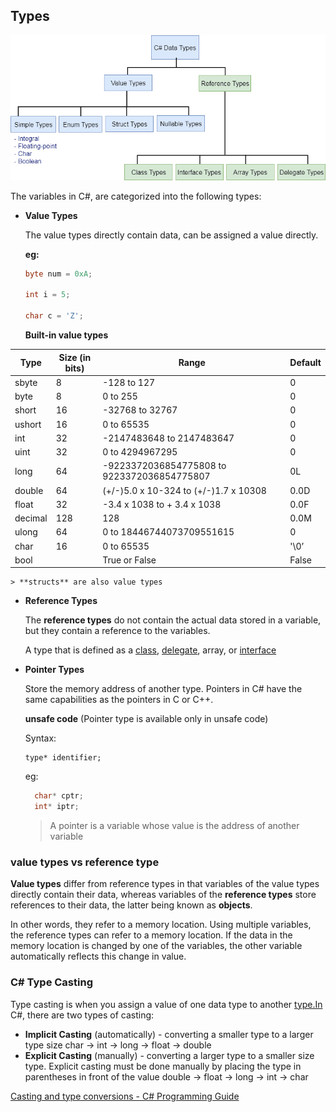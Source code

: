 ## Types
![](./datatypes.png)

The variables in C#, are categorized into the following types: 

- **Value Types**
    
    The value types directly contain data, can be assigned a value directly.
  
    **eg:** 
    ```csharp
    byte num = 0xA;
    
    int i = 5;
    
    char c = 'Z';
    ```
    **Built-in value types**
    
| Type | Size (in bits) | Range | Default |
| --- | --- | --- | --- |
| sbyte | 8 | -128 to 127 | 0 |
| byte | 8 | 0 to 255 | 0 |
| short | 16 | -32768 to 32767 | 0 |
| ushort | 16 | 0 to 65535 | 0 |
| int | 32 | -2147483648 to 2147483647 | 0 |
| uint | 32 | 0 to 4294967295 | 0 |
| long | 64 | -9223372036854775808 to 9223372036854775807 | 0L |
| double | 64 | (+/-)5.0 x 10-324 to (+/-)1.7 x 10308 | 0.0D |
| float | 32 | -3.4 x 1038 to + 3.4 x 1038 | 0.0F |
| decimal | 128 | 128 | 0.0M |
| ulong | 64 | 0 to 18446744073709551615 | 0 |
| char | 16 | 0 to 65535 | '\0’ |
| bool |  | True or False | False |
    
    > **structs** are also value types
    
   
- **Reference Types**

    The **reference types** do not contain the actual data stored in a variable, but they contain a reference to the variables. 
    
    A type that is defined as a [class](https://docs.microsoft.com/en-us/dotnet/csharp/language-reference/keywords/class), [delegate](https://docs.microsoft.com/en-us/dotnet/csharp/language-reference/keywords/delegate), array, or [interface](https://docs.microsoft.com/en-us/dotnet/csharp/language-reference/keywords/interface) 

- **Pointer Types**
    
  Store the memory address of another type. Pointers in C# have the same capabilities as the pointers in C or C++.
  
  **unsafe code** (Pointer type is available only in unsafe code)
  
  Syntax:
  ```
  type* identifier;
  ```
  eg:
  ```csharp
    char* cptr;
    int* iptr;
   ```
  > A pointer is a variable whose value is the address of another variable

### value types vs reference type
**Value types** differ from reference types in that variables of the value types directly contain their data, whereas variables of the **reference types** store references to their data, the latter being known as **objects**. 

In other words, they refer to a memory location. Using multiple variables, the reference types can refer to a memory location. If the data in the memory location is changed by one of the variables, the other variable automatically reflects this change in value.


### **C# Type Casting**

Type casting is when you assign a value of one data type to another [type.In](http://type.in/) C#, there are two types of casting:

- **Implicit Casting** (automatically) - converting a smaller type to a larger type size char → int → long → float → double
- **Explicit Casting** (manually) - converting a larger type to a smaller size type. Explicit casting must be done manually by placing the type in parentheses in front of the value double → float → long → int → char

[Casting and type conversions - C# Programming Guide](https://docs.microsoft.com/en-us/dotnet/csharp/programming-guide/types/casting-and-type-conversions)

[](https://www.w3schools.com/cs/cs_type_casting.asp)
